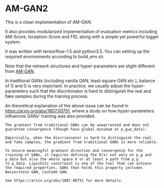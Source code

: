 # AM-GAN2

This is a clean implementation of AM-GAN.

It also provides modularized implementation of evaluation metrics including AM-Score, Inception-Score and FID, along with a simple yet powerful logger system.

It was written with tensorflow-1.5 and python3.5. You can setting up the required environments according to build_env.sh.

Note that the network structures and hyper-parameters are slight different from [AM-GAN](https://github.com/ZhimingZhou/AM-GAN).

In traditional GANs (including vanilla GAN, least-square GAN etc.), balance of G and D is very important. In practice, we usually adjust the hyper-parameters such that the discriminator is hard to distinguish the real and fake samples during the training process.

An theoretical explanation of the above issue can be found in https://arxiv.org/abs/1807.00751, where a study on how hyper-parameters influences GANs' training was also provided.

```
The gradient from traditional GANs can be unwarranted and does not guarantee convergence (though have global minimum at p_g=p_data).

Empirically, when the discriminator is hard to distinguish the real and fake samples, the gradient from traditional GANs is more reliable.

To ensure meaningful gradient direction and convergence for the training of GANs, it requires defining the D(x) not only on p_g and p_data but also the whole space X or at least a path from p_g
to p_data. Lipschitz constraint is one of the tool that can achieve the required properties. GANs that holds this property includes Wasserstein GAN, Coulomb GAN.

See https://arxiv.org/abs/1807.00751 for more details.
```